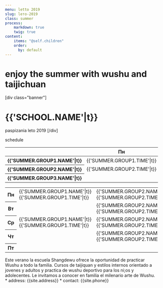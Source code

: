 ```yaml
---
menu: letto 2019
slug: lето-2019
class: summer
process:
    markdown: true
    twig: true
content:
    items: "@self.children"
    order:
      by: default
---
```

# enjoy the summer with wushu and taijichuan
[div class="banner"]
# {{'SCHOOL.NAME'|t}}
 paspizania leto 2019
[/div]

schedule
<div class="summer-schedule">
  <div class="desktop">
      <table>
        <thead>
          <th><div class="empty"> </div></th> <th>Пн</th> <th>Вт</th> <th>Ср</th> <th>Чт</th> <th>Пт</th>
        </thead>
        <tbody>
          <tr class="summer-group-1">
            <th>
              <div class="name">{{'SUMMER.GROUP1.NAME'|t}}</div>
            </th>
            <td>
              <div class="time">{{'SUMMER.GROUP1.TIME'|t}}</div>
            </td>
            <td>
              <div class="empty"> </div>
            </td>
            <td>
              <div class="time">{{'SUMMER.GROUP1.TIME'|t}}</div>
            </td>
            <td>
              <div class="empty"></div>
            </td>
            <td>
              <div class="empty"></div>
            </td>
          </tr>
          <tr class="summer-group-2">
              <th>
                <div class="name">{{'SUMMER.GROUP2.NAME'|t}}</div>
              </th>
              <td>
                <div class="time">{{'SUMMER.GROUP2.TIME'|t}}</div>
              </td>
              <td>
                <div class="empty"></div>
              </td>
              <td>
                <div class="time">{{'SUMMER.GROUP2.TIME'|t}}</div>
              </td>
              <td>
                <div class="empty"> </div>
              </td>
              <td>
                <div class="empty"></div>
              </td>
            </tr>
            <tr class="summer-group-3">
                <th>
                  <div class="name">{{'SUMMER.GROUP3.NAME'|t}}</div>
                </th>
                <td>
                  <div class="empty"> </div>
                </td>
                <td>
                  <div class="time">{{'SUMMER.GROUP3.TIME'|t}}</div>
                </td>
                <td>
                  <div class="empty"> </div>
                </td>
                <td>
                  <div class="time">{{'SUMMER.GROUP3.TIME'|t}}</div>
                </td>
                <td>
                  <div class="empty"></div>
                </td>
              </tr>
        </tbody>
      </table>
  </div>
  <div class="mobile">
    <table>
      <tr>
        <th>Пн</th>
        <td>
          <div class="summer-group-1">
            <div class="name">{{'SUMMER.GROUP1.NAME'|t}}</div>
            <div class="time">{{'SUMMER.GROUP1.TIME'|t}}</div>
          </div>
        </td>
        <td>
          <div class="summer-group-2">
            <div class="name">{{'SUMMER.GROUP2.NAME'|t}} </div>
            <div class="time">{{'SUMMER.GROUP2.TIME'|t}} </div>
          </div>
        </td>
      </tr>
      <tr>
        <th>Вт</th>
        <td><div class="empty"></div> </td>
        <td>
          <div class="summer-group-2">
            <div class="name">{{'SUMMER.GROUP2.NAME'|t}}</div>
            <div class="time">{{'SUMMER.GROUP2.TIME'|t}}</div>
          </div>
        </td>
    </tr>
    <tr>
      <th>Ср</th>
      <td>
        <div class="summer-group-1">
          <div class="name">{{'SUMMER.GROUP1.NAME'|t}}</div>
          <div class="time">{{'SUMMER.GROUP1.TIME'|t}}</div>
        </div>
      </td>
      <td>
        <div class="summer-group-2">
          <div class="name">{{'SUMMER.GROUP2.NAME'|t}} </div>
          <div class="time">{{'SUMMER.GROUP2.TIME'|t}} </div>
        </div>
      </td>
    </tr>
    <tr>
      <th>Чт</th><td> <div class="empty"></div> </td>
      <td>  <div class="summer-group-2">
        <div class="name">
          {{'SUMMER.GROUP2.NAME'|t}}
        </div>
        <div class="time">
          {{'SUMMER.GROUP2.TIME'|t}}
        </div>
      </div>
    </td>
  </tr>
  <tr>
    <th>Пт</th>
    <td><div class="empty"></div></td>
    <td><div class="empty"></div></td>
  </tr>
</table>
  </div>
</div>
Este verano la escuela Shangdewu ofrece la oportunidad de practicar Wushu a todo la familia.
Cursos de taijiquan y estilos internos orientado a jovenes y adultos y practica de wushu deportivo para los ni;os y adolecentes. Le invitamos a conocer en familia el milenario arte de Wushu.
* address: {{site.address}}
* contact: {{site.phone}}
